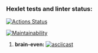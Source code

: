 ### Hexlet tests and linter status:
[![Actions Status](https://github.com/staermag/frontend-project-44/workflows/hexlet-check/badge.svg)](https://github.com/staermag/frontend-project-44/actions)

[![Maintainability](https://api.codeclimate.com/v1/badges/aa0f73af4ffeec744c31/maintainability)](https://codeclimate.com/github/staermag/frontend-project-44/maintainability)

1. **brain-even:**
[![asciicast](https://asciinema.org/a/TG3Bg1c9ENfTyupqMFBDIOOBe.svg)](https://asciinema.org/a/TG3Bg1c9ENfTyupqMFBDIOOBe)